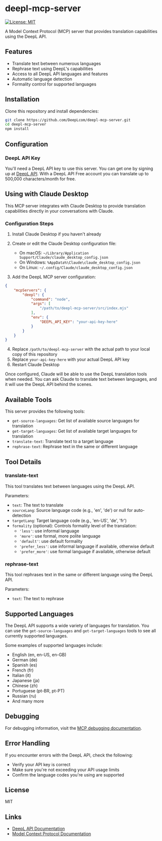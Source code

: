 # deepl-mcp-server

[![License: MIT](https://img.shields.io/badge/license-MIT-blueviolet.svg)](https://github.com/DeepLcom/deepl-mcp-server/blob/main/LICENSE)

A Model Context Protocol (MCP) server that provides translation capabilities using the DeepL API.

## Features

- Translate text between numerous languages
- Rephrase text using DeepL's capabilities
- Access to all DeepL API languages and features
- Automatic language detection
- Formality control for supported languages

## Installation

Clone this repository and install dependencies:

```bash
git clone https://github.com/DeepLcom/deepl-mcp-server.git
cd deepl-mcp-server
npm install
```

## Configuration

### DeepL API Key

You'll need a DeepL API key to use this server. You can get one by signing up at [DeepL API](https://www.deepl.com/pro-api?utm_source=github&utm_medium=github-mcp-server-readme). With a DeepL API Free account you can translate up to 500,000 characters/month for free.

## Using with Claude Desktop

This MCP server integrates with Claude Desktop to provide translation capabilities directly in your conversations with Claude.

### Configuration Steps

1. Install Claude Desktop if you haven't already
2. Create or edit the Claude Desktop configuration file:
   - On macOS: `~/Library/Application Support/Claude/claude_desktop_config.json`
   - On Windows: `%AppData%\Claude\claude_desktop_config.json`
   - On Linux: `~/.config/Claude/claude_desktop_config.json`

3. Add the DeepL MCP server configuration:

```json
{
    "mcpServers": {
        "deepl": {
            "command": "node",
            "args": [
                "/path/to/deepl-mcp-server/src/index.mjs"
            ],
            "env": {
                "DEEPL_API_KEY": "your-api-key-here"
            }
        }
    }
}
```

4. Replace `/path/to/deepl-mcp-server` with the actual path to your local copy of this repository
5. Replace `your-api-key-here` with your actual DeepL API key
6. Restart Claude Desktop

Once configured, Claude will be able to use the DeepL translation tools when needed. You can ask Claude to translate text between languages, and it will use the DeepL API behind the scenes.

## Available Tools

This server provides the following tools:

- `get-source-languages`: Get list of available source languages for translation
- `get-target-languages`: Get list of available target languages for translation
- `translate-text`: Translate text to a target language
- `rephrase-text`: Rephrase text in the same or different language

## Tool Details

### translate-text

This tool translates text between languages using the DeepL API.

Parameters:
- `text`: The text to translate
- `sourceLang`: Source language code (e.g., 'en', 'de') or null for auto-detection
- `targetLang`: Target language code (e.g., 'en-US', 'de', 'fr')
- `formality` (optional): Controls formality level of the translation:
  - `'less'`: use informal language
  - `'more'`: use formal, more polite language
  - `'default'`: use default formality
  - `'prefer_less'`: use informal language if available, otherwise default
  - `'prefer_more'`: use formal language if available, otherwise default

### rephrase-text

This tool rephrases text in the same or different language using the DeepL API.

Parameters:
- `text`: The text to rephrase

## Supported Languages

The DeepL API supports a wide variety of languages for translation. You can use the `get-source-languages` and `get-target-languages` tools to see all currently supported languages.

Some examples of supported languages include:
- English (en, en-US, en-GB)
- German (de)
- Spanish (es)
- French (fr)
- Italian (it)
- Japanese (ja)
- Chinese (zh)
- Portuguese (pt-BR, pt-PT)
- Russian (ru)
- And many more

## Debugging

For debugging information, visit the [MCP debugging documentation](https://modelcontextprotocol.io/docs/tools/debugging).

## Error Handling

If you encounter errors with the DeepL API, check the following:
- Verify your API key is correct
- Make sure you're not exceeding your API usage limits
- Confirm the language codes you're using are supported

## License

MIT

## Links

- [DeepL API Documentation](https://www.deepl.com/docs-api?utm_source=github&utm_medium=github-mcp-server-readme)
- [Model Context Protocol Documentation](https://modelcontextprotocol.io/docs/)